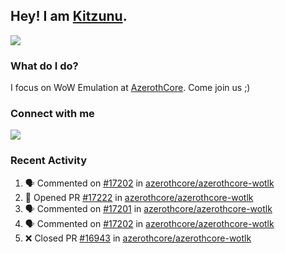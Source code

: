 ## Hey! I am [Kitzunu](https://Github.com/Kitzunu).

<!--<a href="https://github-readme-stats.kitzunu.vercel.app/api?username=Kitzunu&show_icons=true&theme=dark">
  <img align="center" src="https://github-readme-stats.kitzunu.vercel.app/api?username=Kitzunu&show_icons=true&theme=dark" />
</a>-->
<a href="https://github-readme-stats.kitzunu.vercel.app/api?username=Kitzunu&show_icons=true&theme=dark">
  <img align="center" src="https://github-readme-stats.vercel.app/api/top-langs/?username=Kitzunu&layout=compact&theme=dark" />
</a>

### What do I do?

I focus on WoW Emulation at [AzerothCore](https://Github.com/AzerothCore). Come join us ;)

### Connect with me
[![](https://img.shields.io/badge/AzerothCore%20Discord-Connect%20with%20me!-green)](https://discord.com/invite/gkt4y2x)

### Recent Activity

<!--START_SECTION:activity-->
1. 🗣 Commented on [#17202](https://github.com/azerothcore/azerothcore-wotlk/pull/17202#issuecomment-1712213295) in [azerothcore/azerothcore-wotlk](https://github.com/azerothcore/azerothcore-wotlk)
2. 💪 Opened PR [#17222](https://github.com/azerothcore/azerothcore-wotlk/pull/17222) in [azerothcore/azerothcore-wotlk](https://github.com/azerothcore/azerothcore-wotlk)
3. 🗣 Commented on [#17201](https://github.com/azerothcore/azerothcore-wotlk/issues/17201#issuecomment-1712072517) in [azerothcore/azerothcore-wotlk](https://github.com/azerothcore/azerothcore-wotlk)
4. 🗣 Commented on [#17202](https://github.com/azerothcore/azerothcore-wotlk/pull/17202#issuecomment-1712066308) in [azerothcore/azerothcore-wotlk](https://github.com/azerothcore/azerothcore-wotlk)
5. ❌ Closed PR [#16943](https://github.com/azerothcore/azerothcore-wotlk/pull/16943) in [azerothcore/azerothcore-wotlk](https://github.com/azerothcore/azerothcore-wotlk)
<!--END_SECTION:activity-->
